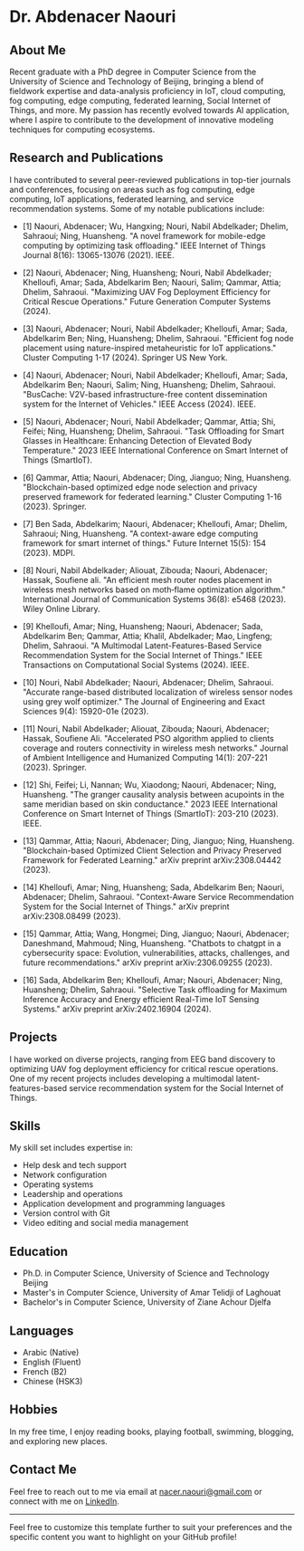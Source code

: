 # Dr. Abdenacer Naouri


                    
## About Me

Recent graduate with a PhD degree in Computer Science from the University of Science and Technology of Beijing, 
bringing a blend of fieldwork expertise and data-analysis proficiency in IoT, cloud computing, fog computing, 
edge computing, federated learning, Social Internet of Things, and more. My passion has recently evolved towards AI application, 
where I aspire to contribute to the development of innovative modeling techniques for computing ecosystems.

## Research and Publications

I have contributed to several peer-reviewed publications in top-tier journals and conferences, focusing on areas such as fog computing, edge computing, IoT applications, federated learning, and service recommendation systems. Some of my notable publications include:

- [1]	Naouri, Abdenacer; Wu, Hangxing; Nouri, Nabil Abdelkader; Dhelim, Sahraoui; Ning, Huansheng. "A novel framework for mobile-edge computing by optimizing task offloading." IEEE Internet of Things Journal 8(16): 13065-13076 (2021). IEEE.

- [2]	Naouri, Abdenacer; Ning, Huansheng; Nouri, Nabil Abdelkader; Khelloufi, Amar; Sada, Abdelkarim Ben; Naouri, Salim; Qammar, Attia; Dhelim, Sahraoui. "Maximizing UAV Fog Deployment Efficiency for Critical Rescue Operations." Future Generation Computer Systems (2024).

- [3]	Naouri, Abdenacer; Nouri, Nabil Abdelkader; Khelloufi, Amar; Sada, Abdelkarim Ben; Ning, Huansheng; Dhelim, Sahraoui. "Efficient fog node placement using nature-inspired metaheuristic for IoT applications." Cluster Computing 1-17 (2024). Springer US New York.

- [4]	Naouri, Abdenacer; Nouri, Nabil Abdelkader; Khelloufi, Amar; Sada, Abdelkarim Ben; Naouri, Salim; Ning, Huansheng; Dhelim, Sahraoui. "BusCache: V2V-based infrastructure-free content dissemination system for the Internet of Vehicles." IEEE Access (2024). IEEE.

- [5]	Naouri, Abdenacer; Nouri, Nabil Abdelkader; Qammar, Attia; Shi, Feifei; Ning, Huansheng; Dhelim, Sahraoui. "Task Offloading for Smart Glasses in Healthcare: Enhancing Detection of Elevated Body Temperature." 2023 IEEE International Conference on Smart Internet of Things (SmartIoT).

- [6]	Qammar, Attia; Naouri, Abdenacer; Ding, Jianguo; Ning, Huansheng. "Blockchain-based optimized edge node selection and privacy preserved framework for federated learning." Cluster Computing 1-16 (2023). Springer.

- [7]	Ben Sada, Abdelkarim; Naouri, Abdenacer; Khelloufi, Amar; Dhelim, Sahraoui; Ning, Huansheng. "A context-aware edge computing framework for smart internet of things." Future Internet 15(5): 154 (2023). MDPI.

- [8]	Nouri, Nabil Abdelkader; Aliouat, Zibouda; Naouri, Abdenacer; Hassak, Soufiene ali. "An efficient mesh router nodes placement in wireless mesh networks based on moth‐flame optimization algorithm." International Journal of Communication Systems 36(8): e5468 (2023). Wiley Online Library.

- [9]	Khelloufi, Amar; Ning, Huansheng; Naouri, Abdenacer; Sada, Abdelkarim Ben; Qammar, Attia; Khalil, Abdelkader; Mao, Lingfeng; Dhelim, Sahraoui. "A Multimodal Latent-Features-Based Service Recommendation System for the Social Internet of Things." IEEE Transactions on Computational Social Systems (2024). IEEE.

- [10]	Nouri, Nabil Abdelkader; Naouri, Abdenacer; Dhelim, Sahraoui. "Accurate range-based distributed localization of wireless sensor nodes using grey wolf optimizer." The Journal of Engineering and Exact Sciences 9(4): 15920-01e (2023).

- [11]	Nouri, Nabil Abdelkader; Aliouat, Zibouda; Naouri, Abdenacer; Hassak, Soufiene Ali. "Accelerated PSO algorithm applied to clients coverage and routers connectivity in wireless mesh networks." Journal of Ambient Intelligence and Humanized Computing 14(1): 207-221 (2023). Springer.

- [12]	Shi, Feifei; Li, Nannan; Wu, Xiaodong; Naouri, Abdenacer; Ning, Huansheng. "The granger causality analysis between acupoints in the same meridian based on skin conductance." 2023 IEEE International Conference on Smart Internet of Things (SmartIoT): 203-210 (2023). IEEE.

- [13]	Qammar, Attia; Naouri, Abdenacer; Ding, Jianguo; Ning, Huansheng. "Blockchain-based Optimized Client Selection and Privacy Preserved Framework for Federated Learning." arXiv preprint arXiv:2308.04442 (2023).

- [14]	Khelloufi, Amar; Ning, Huansheng; Sada, Abdelkarim Ben; Naouri, Abdenacer; Dhelim, Sahraoui. "Context-Aware Service Recommendation System for the Social Internet of Things." arXiv preprint arXiv:2308.08499 (2023).

- [15]	Qammar, Attia; Wang, Hongmei; Ding, Jianguo; Naouri, Abdenacer; Daneshmand, Mahmoud; Ning, Huansheng. "Chatbots to chatgpt in a cybersecurity space: Evolution, vulnerabilities, attacks, challenges, and future recommendations." arXiv preprint arXiv:2306.09255 (2023).

- [16]	Sada, Abdelkarim Ben; Khelloufi, Amar; Naouri, Abdenacer; Ning, Huansheng; Dhelim, Sahraoui. "Selective Task offloading for Maximum Inference Accuracy and Energy efficient Real-Time IoT Sensing Systems." arXiv preprint arXiv:2402.16904 (2024).




## Projects

I have worked on diverse projects, ranging from EEG band discovery to optimizing UAV fog deployment efficiency for critical rescue operations. One of my recent projects includes developing a multimodal latent-features-based service recommendation system for the Social Internet of Things.

## Skills

My skill set includes expertise in:
- Help desk and tech support
- Network configuration
- Operating systems
- Leadership and operations
- Application development and programming languages
- Version control with Git
- Video editing and social media management

## Education

- Ph.D. in Computer Science, University of Science and Technology Beijing
- Master's in Computer Science, University of Amar Telidji of Laghouat
- Bachelor's in Computer Science, University of Ziane Achour Djelfa

## Languages

- Arabic (Native)
- English (Fluent)
- French (B2)
- Chinese (HSK3)

## Hobbies

In my free time, I enjoy reading books, playing football, swimming, blogging, and exploring new places.

## Contact Me

Feel free to reach out to me via email at nacer.naouri@gmail.com or connect with me on [LinkedIn](https://www.linkedin.com/in/abdenacer-naouri-71ab1065/).

---

Feel free to customize this template further to suit your preferences and the specific content you want to highlight on your GitHub profile!
